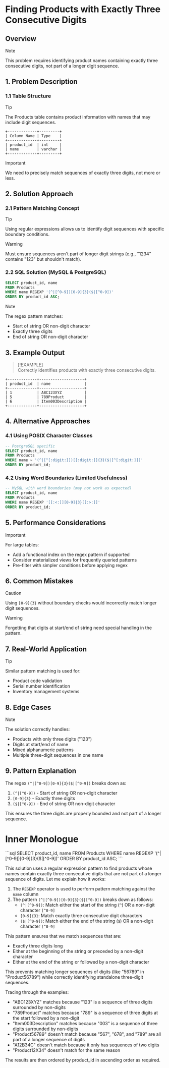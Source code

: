# Finding Products with Exactly Three Consecutive Digits

## Overview

> [!NOTE]  
> This problem requires identifying product names containing exactly three consecutive digits, not part of a longer digit sequence.

## 1. Problem Description

### 1.1 Table Structure

> [!TIP]  
> The Products table contains product information with names that may include digit sequences.

```
+-------------+---------+
| Column Name | Type    |
+-------------+---------+
| product_id  | int     |
| name        | varchar |
+-------------+---------+
```

> [!IMPORTANT]  
> We need to precisely match sequences of exactly three digits, not more or less.

## 2. Solution Approach

### 2.1 Pattern Matching Concept

> [!TIP]  
> Using regular expressions allows us to identify digit sequences with specific boundary conditions.

> [!WARNING]  
> Must ensure sequences aren't part of longer digit strings (e.g., "1234" contains "123" but shouldn't match).

### 2.2 SQL Solution (MySQL & PostgreSQL)

```sql
SELECT product_id, name
FROM Products
WHERE name REGEXP '(^|[^0-9])[0-9]{3}($|[^0-9])'
ORDER BY product_id ASC;
```

> [!NOTE]  
> The regex pattern matches:
> - Start of string OR non-digit character
> - Exactly three digits
> - End of string OR non-digit character

## 3. Example Output

> [!EXAMPLE]  
> Correctly identifies products with exactly three consecutive digits.

```
+-------------+--------------------+
| product_id  | name               |
+-------------+--------------------+
| 1           | ABC123XYZ          |
| 5           | 789Product         |
| 6           | Item003Description |
+-------------+--------------------+
```

## 4. Alternative Approaches

### 4.1 Using POSIX Character Classes

```sql
-- PostgreSQL specific
SELECT product_id, name
FROM Products
WHERE name ~ '(^|[^[:digit:]])[[:digit:]]{3}($|[^[:digit:]])'
ORDER BY product_id;
```

### 4.2 Using Word Boundaries (Limited Usefulness)

```sql
-- MySQL with word boundaries (may not work as expected)
SELECT product_id, name
FROM Products
WHERE name REGEXP '[[:<:]][0-9]{3}[[:>:]]'
ORDER BY product_id;
```

## 5. Performance Considerations

> [!IMPORTANT]  
> For large tables:
> - Add a functional index on the regex pattern if supported
> - Consider materialized views for frequently queried patterns
> - Pre-filter with simpler conditions before applying regex

## 6. Common Mistakes

> [!CAUTION]  
> Using `[0-9]{3}` without boundary checks would incorrectly match longer digit sequences.

> [!WARNING]  
> Forgetting that digits at start/end of string need special handling in the pattern.

## 7. Real-World Application

> [!TIP]  
> Similar pattern matching is used for:
> - Product code validation
> - Serial number identification
> - Inventory management systems

## 8. Edge Cases

> [!NOTE]  
> The solution correctly handles:
> - Products with only three digits ("123")
> - Digits at start/end of name
> - Mixed alphanumeric patterns
> - Multiple three-digit sequences in one name

## 9. Pattern Explanation

The regex `(^|[^0-9])[0-9]{3}($|[^0-9])` breaks down as:
1. `(^|[^0-9])` - Start of string OR non-digit character
2. `[0-9]{3}` - Exactly three digits
3. `($|[^0-9])` - End of string OR non-digit character

This ensures the three digits are properly bounded and not part of a longer sequence.

# Inner Monologue

<SQL Solution>  
```sql  
SELECT product_id, name  
FROM Products  
WHERE name REGEXP '(^|[^0-9])[0-9]{3}($|[^0-9])'  
ORDER BY product_id ASC;  
```  
</SQL Solution>  

This solution uses a regular expression pattern to find products whose names contain exactly three consecutive digits that are not part of a longer sequence of digits. Let me explain how it works:

1. The `REGEXP` operator is used to perform pattern matching against the `name` column
2. The pattern `(^|[^0-9])[0-9]{3}($|[^0-9])` breaks down as follows:
    - `(^|[^0-9])`: Match either the start of the string (`^`) OR a non-digit character `[^0-9]`
    - `[0-9]{3}`: Match exactly three consecutive digit characters
    - `($|[^0-9])`: Match either the end of the string (`$`) OR a non-digit character `[^0-9]`

This pattern ensures that we match sequences that are:

- Exactly three digits long
- Either at the beginning of the string or preceded by a non-digit character
- Either at the end of the string or followed by a non-digit character

This prevents matching longer sequences of digits (like "56789" in "Product56789") while correctly identifying standalone three-digit sequences.

Tracing through the examples:

- "ABC123XYZ" matches because "123" is a sequence of three digits surrounded by non-digits
- "789Product" matches because "789" is a sequence of three digits at the start followed by a non-digit
- "Item003Description" matches because "003" is a sequence of three digits surrounded by non-digits
- "Product56789" doesn't match because "567", "678", and "789" are all part of a longer sequence of digits
- "A12B34C" doesn't match because it only has sequences of two digits
- "Product12X34" doesn't match for the same reason

The results are then ordered by product_id in ascending order as required.
